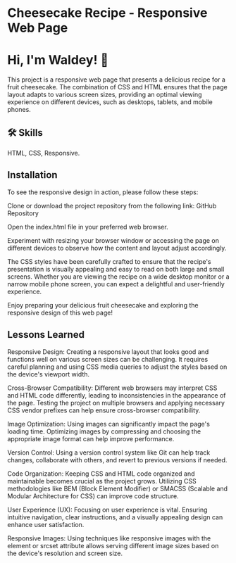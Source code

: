 
# Cheesecake Recipe - Responsive Web Page

# Hi, I'm Waldey! 👋

This project is a responsive web page that presents a delicious recipe for a fruit cheesecake. The combination of CSS and HTML ensures that the page layout adapts to various screen sizes, providing an optimal viewing experience on different devices, such as desktops, tablets, and mobile phones.

## 🛠 Skills
HTML, CSS, Responsive.

## Installation

To see the responsive design in action, please follow these steps:

Clone or download the project repository from the following link: GitHub Repository

Open the index.html file in your preferred web browser.

Experiment with resizing your browser window or accessing the page on different devices to observe how the content and layout adjust accordingly.

The CSS styles have been carefully crafted to ensure that the recipe's presentation is visually appealing and easy to read on both large and small screens. Whether you are viewing the recipe on a wide desktop monitor or a narrow mobile phone screen, you can expect a delightful and user-friendly experience.

Enjoy preparing your delicious fruit cheesecake and exploring the responsive design of this web page!

## Lessons Learned



Responsive Design: Creating a responsive layout that looks good and functions well on various screen sizes can be challenging. It requires careful planning and using CSS media queries to adjust the styles based on the device's viewport width.

Cross-Browser Compatibility: Different web browsers may interpret CSS and HTML code differently, leading to inconsistencies in the appearance of the page. Testing the project on multiple browsers and applying necessary CSS vendor prefixes can help ensure cross-browser compatibility.

Image Optimization: Using images can significantly impact the page's loading time. Optimizing images by compressing and choosing the appropriate image format can help improve performance.


Version Control: Using a version control system like Git can help track changes, collaborate with others, and revert to previous versions if needed.

Code Organization: Keeping CSS and HTML code organized and maintainable becomes crucial as the project grows. Utilizing CSS methodologies like BEM (Block Element Modifier) or SMACSS (Scalable and Modular Architecture for CSS) can improve code structure.

User Experience (UX): Focusing on user experience is vital. Ensuring intuitive navigation, clear instructions, and a visually appealing design can enhance user satisfaction.

Responsive Images: Using techniques like responsive images with the <picture> element or srcset attribute allows serving different image sizes based on the device's resolution and screen size.






